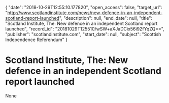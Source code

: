{
  "date": "2018-10-29T12:55:10.177820", 
  "open_access": false, 
  "target_url": "http://www.scotlandinstitute.com/news/new-defence-in-an-independent-scotland-report-launched", 
  "description": null, 
  "end_date": null, 
  "title": "Scotland Institute, The: New defence in an independent Scotland report launched", 
  "record_id": "20181029T125510/wSW+aXJaDCix56i92fYqZQ==", 
  "publisher": "scotlandinstitute.com", 
  "start_date": null, 
  "subject": "Scottish Independence Referendum"
}

# Scotland Institute, The: New defence in an independent Scotland report launched

None